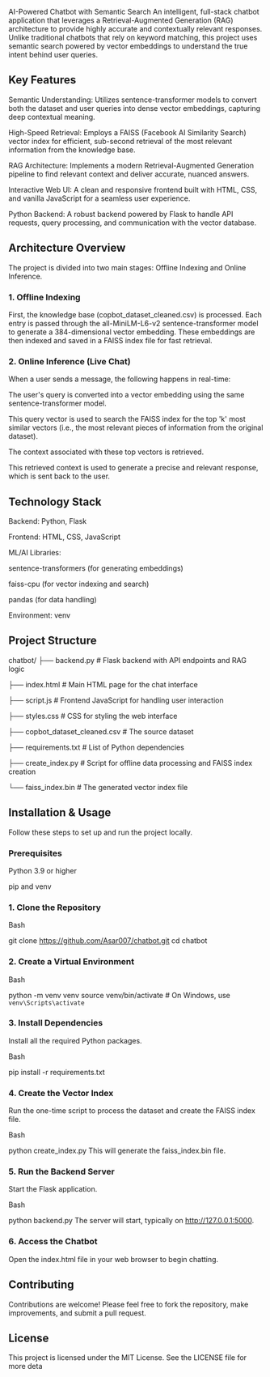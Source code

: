 AI-Powered Chatbot with Semantic Search
An intelligent, full-stack chatbot application that leverages a Retrieval-Augmented Generation (RAG) architecture to provide highly accurate and contextually relevant responses. Unlike traditional chatbots that rely on keyword matching, this project uses semantic search powered by vector embeddings to understand the true intent behind user queries.

## Key Features
 Semantic Understanding: Utilizes sentence-transformer models to convert both the dataset and user queries into dense vector embeddings, capturing deep contextual meaning.

 High-Speed Retrieval: Employs a FAISS (Facebook AI Similarity Search) vector index for efficient, sub-second retrieval of the most relevant information from the knowledge base.

 RAG Architecture: Implements a modern Retrieval-Augmented Generation pipeline to find relevant context and deliver accurate, nuanced answers.

 Interactive Web UI: A clean and responsive frontend built with HTML, CSS, and vanilla JavaScript for a seamless user experience.

 Python Backend: A robust backend powered by Flask to handle API requests, query processing, and communication with the vector database.

## Architecture Overview
The project is divided into two main stages: Offline Indexing and Online Inference.

### 1. Offline Indexing
First, the knowledge base (copbot_dataset_cleaned.csv) is processed. Each entry is passed through the all-MiniLM-L6-v2 sentence-transformer model to generate a 384-dimensional vector embedding. These embeddings are then indexed and saved in a FAISS index file for fast retrieval.

### 2. Online Inference (Live Chat)
When a user sends a message, the following happens in real-time:

The user's query is converted into a vector embedding using the same sentence-transformer model.

This query vector is used to search the FAISS index for the top 'k' most similar vectors (i.e., the most relevant pieces of information from the original dataset).

The context associated with these top vectors is retrieved.

This retrieved context is used to generate a precise and relevant response, which is sent back to the user.

## Technology Stack
Backend: Python, Flask

Frontend: HTML, CSS, JavaScript

ML/AI Libraries:

sentence-transformers (for generating embeddings)

faiss-cpu (for vector indexing and search)

pandas (for data handling)

Environment: venv

## Project Structure
chatbot/
├── backend.py                 # Flask backend with API endpoints and RAG logic

├── index.html                 # Main HTML page for the chat interface

├── script.js                  # Frontend JavaScript for handling user interaction

├── styles.css                 # CSS for styling the web interface

├── copbot_dataset_cleaned.csv # The source dataset

├── requirements.txt           # List of Python dependencies

├── create_index.py            # Script for offline data processing and FAISS index creation

└── faiss_index.bin            # The generated vector index file

## Installation & Usage
Follow these steps to set up and run the project locally.

### Prerequisites
Python 3.9 or higher

pip and venv

### 1. Clone the Repository
Bash

git clone https://github.com/Asar007/chatbot.git
cd chatbot
### 2. Create a Virtual Environment
Bash

python -m venv venv
source venv/bin/activate  # On Windows, use `venv\Scripts\activate`
### 3. Install Dependencies
Install all the required Python packages.

Bash

pip install -r requirements.txt
### 4. Create the Vector Index
Run the one-time script to process the dataset and create the FAISS index file.

Bash

python create_index.py
This will generate the faiss_index.bin file.

### 5. Run the Backend Server
Start the Flask application.

Bash

python backend.py
The server will start, typically on http://127.0.0.1:5000.

### 6. Access the Chatbot
Open the index.html file in your web browser to begin chatting.

## Contributing
Contributions are welcome! Please feel free to fork the repository, make improvements, and submit a pull request.

## License
This project is licensed under the MIT License. See the LICENSE file for more deta
